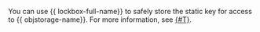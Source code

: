You can use {{ lockbox-full-name}} to safely store the static key for access to {{ objstorage-name}}. For more information, see [{#T}](../../storage/tutorials/static-key-in-lockbox/index.md).